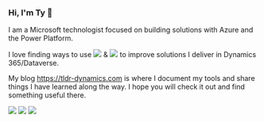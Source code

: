 ### Hi, I'm Ty 👋

I am a Microsoft technologist focused on building solutions with Azure and the Power Platform.

I love finding ways to use <img src="https://img.shields.io/badge/Vue-grey?logo=vue.js&style=plastic" /> & <img src="https://img.shields.io/badge/React-grey?logo=react&style=plastic" /> to improve solutions I deliver in Dynamics 365/Dataverse.

My blog <https://tldr-dynamics.com> is where I document my tools and share things I have learned along the way. I hope you will check it out and find something useful there.

<a href="https://www.linkedin.com/in/ty-corcoran-a62a8221/" alt="LinkedIn" target="_blank"><img src="https://img.shields.io/badge/Connect-blue?logo=linkedin&style=plastic" /></a>
<a href="mailto:tldr.dynamics@gmail.com" target="_blank"><img src="https://img.shields.io/badge/gmail-grey?logo=gmail&style=plastic" /></a>
<a href="https://twitter.com/TyCorcoran5" alt="Twitter" target="_blank"><img src="https://img.shields.io/twitter/follow/TyCorcoran5?label=Follow&style=social" /></a>
